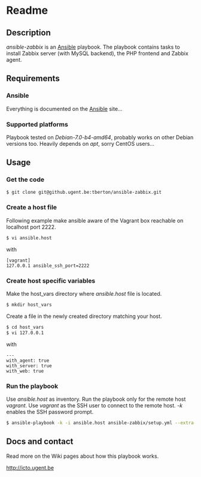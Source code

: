 # Readme

## Description

*ansible-zabbix* is an [Ansible](http://ansible.cc) playbook.
The playbook contains tasks to install Zabbix server (with MySQL backend), the PHP frontend and Zabbix agent.

## Requirements

### Ansible

Everything is documented on the [Ansible](http://ansible.cc/docs/gettingstarted.html) site...

### Supported platforms

Playbook tested on *Debian-7.0-b4-amd64*, probably works on other Debian versions too. Heavily depends on *apt*, sorry CentOS users...

## Usage

### Get the code

```bash
$ git clone git@github.ugent.be:tberton/ansible-zabbix.git
```

### Create a host file

Following example make ansible aware of the Vagrant box reachable on localhost port 2222.

```bash
$ vi ansible.host
```

with

```
[vagrant]
127.0.0.1 ansible_ssh_port=2222
```

### Create host specific variables

Make the host_vars directory where *ansible.host* file is located.

```bash
$ mkdir host_vars
```

Create a file in the newly created directory matching your host.

```bash
$ cd host_vars
$ vi 127.0.0.1
```

with

```
---
with_agent: true
with_server: true
with_web: true
```

### Run the playbook

Use *ansible.host* as inventory. Run the playbook only for the remote host *vagrant*. Use *vagrant* as the SSH user to connect to the remote host. *-k* enables the SSH password prompt.

```bash
$ ansible-playbook -k -i ansible.host ansible-zabbix/setup.yml --extra-vars="hosts=vagrant user=vagrant"
```

## Docs and contact

Read more on the Wiki pages about how this playbook works.

http://icto.ugent.be
